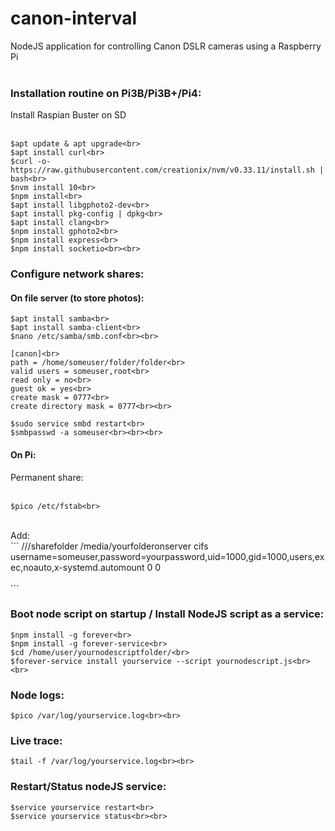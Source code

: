 # canon-interval
NodeJS application for controlling Canon DSLR cameras using a Raspberry Pi
<br><br>

### Installation routine on Pi3B/Pi3B+/Pi4:<br>
Install Raspian Buster on SD<br><br>
```
$apt update & apt upgrade<br>
$apt install curl<br>
$curl -o- https://raw.githubusercontent.com/creationix/nvm/v0.33.11/install.sh | bash<br>
$nvm install 10<br>
$npm install<br>
$apt install libgphoto2-dev<br>
$apt install pkg-config | dpkg<br>
$apt install clang<br>
$npm install gphoto2<br>
$npm install express<br>
$npm install socketio<br><br>
```
### Configure network shares:<br>
#### On file server (to store photos):<br>
```
$apt install samba<br>
$apt install samba-client<br>
$nano /etc/samba/smb.conf<br><br>
```
```
[canon]<br>
path = /home/someuser/folder/folder<br>
valid users = someuser,root<br>
read only = no<br>
guest ok = yes<br>
create mask = 0777<br>
create directory mask = 0777<br><br>
```
```
$sudo service smbd restart<br>
$smbpasswd -a someuser<br><br><br>
```

#### On Pi:<br>
Permanent share:<br><br>
```
$pico /etc/fstab<br>
```
<br>
Add:<br>
```
//<server ip>/sharefolder /media/yourfolderonserver cifs username=someuser,password=yourpassword,uid=1000,gid=1000,users,exec,noauto,x-systemd.automount 0 0<br><br>
```
<br>

### Boot node script on startup / Install NodeJS script as a service:<br>
```
$npm install -g forever<br>
$npm install -g forever-service<br>
$cd /home/user/yournodescriptfolder/<br>
$forever-service install yourservice --script yournodescript.js<br><br>
```

### Node logs:<br>
```
$pico /var/log/yourservice.log<br><br>
```

### Live trace:<br>
```
$tail -f /var/log/yourservice.log<br><br>
```

### Restart/Status nodeJS service:<br>
```
$service yourservice restart<br>
$service yourservice status<br><br>
```
